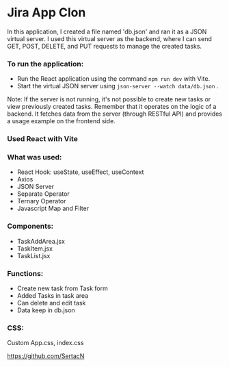 <h1>Jira App Clon</h1>

<p>In this application, I created a file named 'db.json' and ran it as a JSON virtual server. I used this virtual server as the backend, where I can send GET, POST, DELETE, and PUT requests to manage the created tasks.</p>

<h3>To run the application:</h3>

- Run the React application using the command `npm run dev` with Vite.
- Start the virtual JSON server using `json-server --watch data/db.json` .
<p>Note: If the server is not running, it's not possible to create new tasks or view previously created tasks. Remember that it operates on the logic of a backend. It fetches data from the server (through RESTful API) and provides a usage example on the frontend side.</p>
<h3>Used React with Vite</h3>

<h3>What was used:</h3>

- React Hook: useState, useEffect, useContext
- Axios
- JSON Server
- Separate Operator
- Ternary Operator
- Javascript Map and Filter

<h3>Components:</h3>

- TaskAddArea.jsx
- TaskItem.jsx
- TaskList.jsx

<h3>Functions:</h3>

- Create new task from Task form
- Added Tasks in task area
- Can delete and edit task
- Data keep in db.json

<h3>CSS:</h3>
<p>
Custom App.css, index.css
</p>

https://github.com/SertacN
